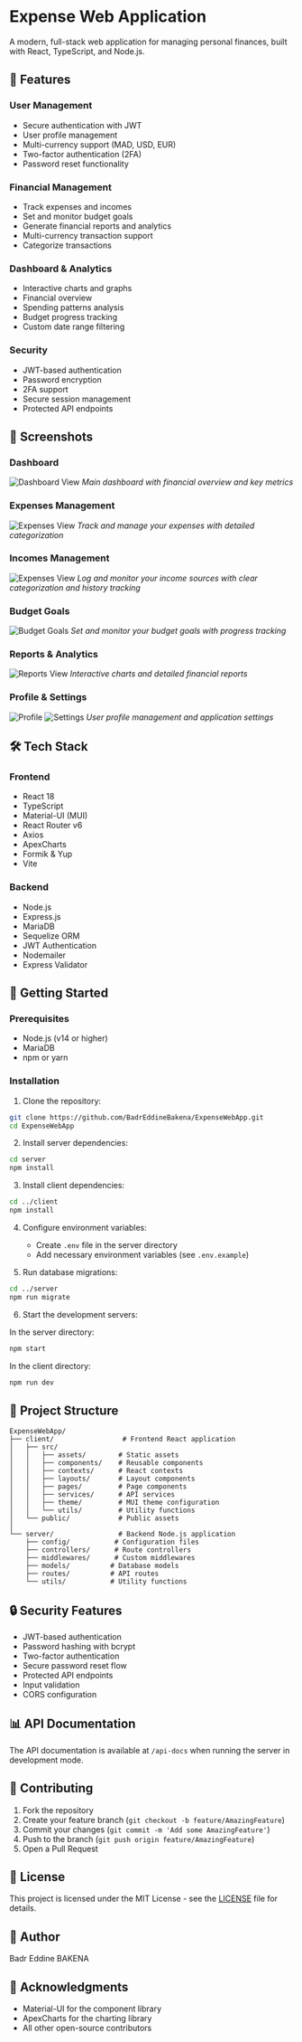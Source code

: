 # Expense Web Application

A modern, full-stack web application for managing personal finances, built with React, TypeScript, and Node.js.

## 🌟 Features

### User Management
- Secure authentication with JWT
- User profile management
- Multi-currency support (MAD, USD, EUR)
- Two-factor authentication (2FA)
- Password reset functionality

### Financial Management
- Track expenses and incomes
- Set and monitor budget goals
- Generate financial reports and analytics
- Multi-currency transaction support
- Categorize transactions

### Dashboard & Analytics
- Interactive charts and graphs
- Financial overview
- Spending patterns analysis
- Budget progress tracking
- Custom date range filtering

### Security
- JWT-based authentication
- Password encryption
- 2FA support
- Secure session management
- Protected API endpoints

## 📸 Screenshots

### Dashboard
![Dashboard View](docs/screenshots/dashboard.png)
*Main dashboard with financial overview and key metrics*

### Expenses Management
![Expenses View](docs/screenshots/expenses.png)
*Track and manage your expenses with detailed categorization*

### Incomes Management
![Expenses View](docs/screenshots/incomes.png)
*Log and monitor your income sources with clear categorization and history tracking*

### Budget Goals
![Budget Goals](docs/screenshots/budget-goals.png)
*Set and monitor your budget goals with progress tracking*

### Reports & Analytics
![Reports View](docs/screenshots/reports.png)
*Interactive charts and detailed financial reports*

### Profile & Settings
![Profile](docs/screenshots/profile.png)
![Settings](docs/screenshots/settings.png)
*User profile management and application settings*

## 🛠️ Tech Stack

### Frontend
- React 18
- TypeScript
- Material-UI (MUI)
- React Router v6
- Axios
- ApexCharts
- Formik & Yup
- Vite

### Backend
- Node.js
- Express.js
- MariaDB
- Sequelize ORM
- JWT Authentication
- Nodemailer
- Express Validator

## 🚀 Getting Started

### Prerequisites
- Node.js (v14 or higher)
- MariaDB
- npm or yarn

### Installation

1. Clone the repository:
```bash
git clone https://github.com/BadrEddineBakena/ExpenseWebApp.git
cd ExpenseWebApp
```

2. Install server dependencies:
```bash
cd server
npm install
```

3. Install client dependencies:
```bash
cd ../client
npm install
```

4. Configure environment variables:
   - Create `.env` file in the server directory
   - Add necessary environment variables (see `.env.example`)

5. Run database migrations:
```bash
cd ../server
npm run migrate
```

6. Start the development servers:

In the server directory:
```bash
npm start
```

In the client directory:
```bash
npm run dev
```

## 📁 Project Structure

```
ExpenseWebApp/
├── client/                 # Frontend React application
│   ├── src/
│   │   ├── assets/        # Static assets
│   │   ├── components/    # Reusable components
│   │   ├── contexts/      # React contexts
│   │   ├── layouts/       # Layout components
│   │   ├── pages/         # Page components
│   │   ├── services/      # API services
│   │   ├── theme/         # MUI theme configuration
│   │   └── utils/         # Utility functions
│   └── public/            # Public assets
│
└── server/                # Backend Node.js application
    ├── config/           # Configuration files
    ├── controllers/      # Route controllers
    ├── middlewares/      # Custom middlewares
    ├── models/          # Database models
    ├── routes/          # API routes
    └── utils/           # Utility functions
```

## 🔒 Security Features

- JWT-based authentication
- Password hashing with bcrypt
- Two-factor authentication
- Secure password reset flow
- Protected API endpoints
- Input validation
- CORS configuration

## 📊 API Documentation

The API documentation is available at `/api-docs` when running the server in development mode.

## 🤝 Contributing

1. Fork the repository
2. Create your feature branch (`git checkout -b feature/AmazingFeature`)
3. Commit your changes (`git commit -m 'Add some AmazingFeature'`)
4. Push to the branch (`git push origin feature/AmazingFeature`)
5. Open a Pull Request

## 📝 License

This project is licensed under the MIT License - see the [LICENSE](LICENSE) file for details.

## 👥 Author

Badr Eddine BAKENA

## 🙏 Acknowledgments

- Material-UI for the component library
- ApexCharts for the charting library
- All other open-source contributors